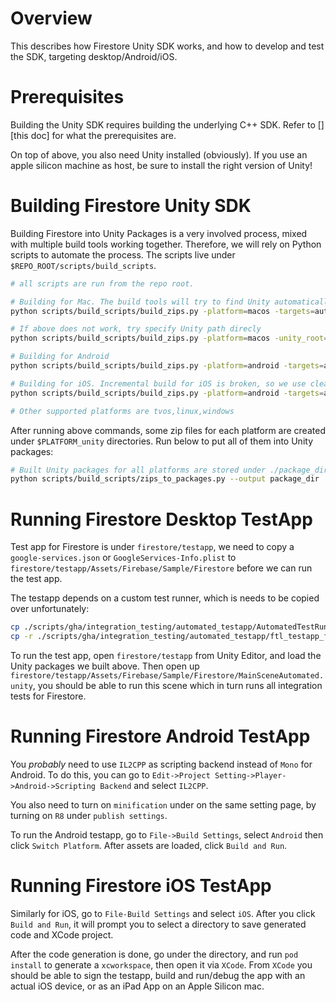 # Overview

This describes how Firestore Unity SDK works, and how to develop and test 
the SDK, targeting desktop/Android/iOS.

# Prerequisites

Building the Unity SDK requires building the underlying C++ SDK. Refer to
[][this doc] for what the prerequisites are.

On top of above, you also need Unity installed (obviously). If you use an
apple silicon machine as host, be sure to install the right version of
Unity!

# Building Firestore Unity SDK

Building Firestore into Unity Packages is a very involved process, mixed with
multiple build tools working together. Therefore, we will rely on Python scripts
to automate the process. The scripts live under `$REPO_ROOT/scripts/build_scripts`.

```zsh
# all scripts are run from the repo root.

# Building for Mac. The build tools will try to find Unity automatically
python scripts/build_scripts/build_zips.py -platform=macos -targets=auth -targets=firestore -use_boringssl

# If above does not work, try specify Unity path direcly
python scripts/build_scripts/build_zips.py -platform=macos -unity_root=<PATH_TO_UNITY> -targets=auth -targets=firestore -use_boringssl

# Building for Android
python scripts/build_scripts/build_zips.py -platform=android -targets=auth -targets=firestore -use_boringssl

# Building for iOS. Incremental build for iOS is broken, so we use clean_build here.
python scripts/build_scripts/build_zips.py -platform=android -targets=auth -targets=firestore -use_boringssl -clean_build

# Other supported platforms are tvos,linux,windows
```

After running above commands, some zip files for each platform are created under
`$PLATFORM_unity` directories. Run below to put all of them into Unity packages:

```zsh
# Built Unity packages for all platforms are stored under ./package_dir
python scripts/build_scripts/zips_to_packages.py --output package_dir
```

# Running Firestore Desktop TestApp

Test app for Firestore is under `firestore/testapp`, we need to copy a 
`google-services.json` or `GoogleServices-Info.plist` to `firestore/testapp/Assets/Firebase/Sample/Firestore`
before we can run the test app.

The testapp depends on a custom test runner, which is needs to be copied over unfortunately:

```zsh
cp ./scripts/gha/integration_testing/automated_testapp/AutomatedTestRunner.cs firestore/testapp/Assets/Firebase/Sample/
cp -r ./scripts/gha/integration_testing/automated_testapp/ftl_testapp_files firestore/testapp/Assets/Firebase/Sample/
```

To run the test app, open `firestore/testapp` from Unity Editor, and load the Unity packages we built above.
Then open up `firestore/testapp/Assets/Firebase/Sample/Firestore/MainSceneAutomated.unity`, you should be
able to run this scene which in turn runs all integration tests for Firestore.

# Running Firestore Android TestApp

You *probably* need to use `IL2CPP` as scripting backend instead of `Mono` for Android. To do this,
you can go to `Edit->Project Setting->Player->Android->Scripting Backend` and select `IL2CPP`.

You also need to turn on `minification` under on the same setting page, by turning on `R8` under `publish
settings`.

To run the Android testapp, go to `File->Build Settings`, select `Android` then click `Switch Platform`. After
assets are loaded, click `Build and Run`.

# Running Firestore iOS TestApp

Similarly for iOS, go to `File-Build Settings` and select `iOS`. After you click `Build and Run`, it will prompt
you to select a directory to save generated code and XCode project.

After the code generation is done, go under the directory, and run `pod install` to generate
a `xcworkspace`, then open it via `XCode`. From `XCode` you should be able to sign the testapp, build and run/debug
the app with an actual iOS device, or as an iPad App on an Apple Silicon mac.
